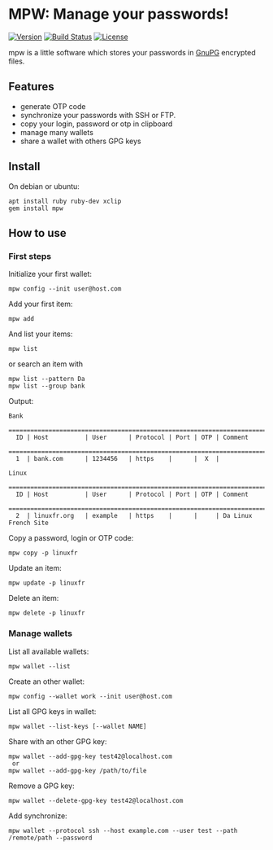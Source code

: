 # MPW: Manage your passwords!
[![Version](https://img.shields.io/badge/latest_version-4.0.0--beta1-yellow.svg)](https://github.com/nishiki/manage-password/releases)
[![Build Status](https://travis-ci.org/nishiki/manage-password.svg?branch=master)](https://travis-ci.org/nishiki/manage-password)
[![License](https://img.shields.io/badge/license-GPL--2.0-blue.svg)](https://github.com/nishiki/manage-password/blob/master/LICENSE)

mpw is a little software which stores your passwords in [GnuPG](http://www.gnupg.org/) encrypted files.

## Features

 * generate OTP code
 * synchronize your passwords with SSH or FTP.
 * copy your login, password or otp in clipboard
 * manage many wallets
 * share a wallet with others GPG keys

## Install

On debian or ubuntu:
```
apt install ruby ruby-dev xclip
gem install mpw
```

## How to use
### First steps

Initialize your first wallet:
```
mpw config --init user@host.com
```

Add your first item:
```
mpw add
```

And list your items:
```
mpw list
```
or search an item with
```
mpw list --pattern Da
mpw list --group bank
```

Output:
```
Bank
 ==============================================================================
  ID | Host          | User      | Protocol | Port | OTP | Comment                
 ==============================================================================
  1  | bank.com      | 1234456   | https    |      |  X  |                        

Linux
 ==============================================================================
  ID | Host          | User      | Protocol | Port | OTP | Comment                
 ==============================================================================
  2  | linuxfr.org   | example   | https    |      |     | Da Linux French Site

```

Copy a password, login or OTP code:
```
mpw copy -p linuxfr
```

Update an item:
```
mpw update -p linuxfr
```

Delete an item:
```
mpw delete -p linuxfr
```

### Manage wallets

List all available wallets:
```
mpw wallet --list
```

Create an other wallet:
```
mpw config --wallet work --init user@host.com
```

List all GPG keys in wallet:
```
mpw wallet --list-keys [--wallet NAME]
```

Share with an other GPG key:
```
mpw wallet --add-gpg-key test42@localhost.com
 or
mpw wallet --add-gpg-key /path/to/file
```

Remove a GPG key:
```
mpw wallet --delete-gpg-key test42@localhost.com
```

Add synchronize:
```
mpw wallet --protocol ssh --host example.com --user test --path /remote/path --password
```
